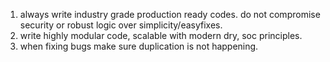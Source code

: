 1. always write industry grade production ready codes. do not compromise security or robust logic over simplicity/easyfixes.
2. write highly modular code, scalable with modern dry, soc principles.
3. when fixing bugs make sure duplication is not happening. 